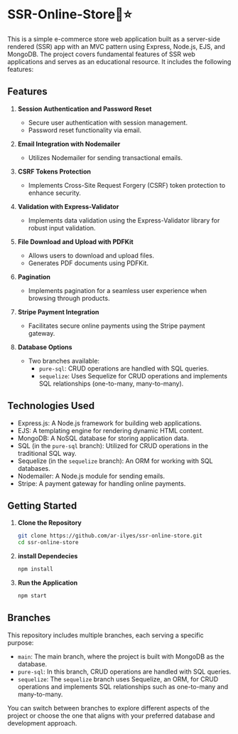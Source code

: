 # SSR-Online-Store🛒⭐

This is a simple e-commerce store web application built as a server-side rendered (SSR) app with an MVC pattern using Express, Node.js, EJS, and MongoDB. The project covers fundamental features of SSR web applications and serves as an educational resource. It includes the following features:

## Features

1. **Session Authentication and Password Reset**
   - Secure user authentication with session management.
   - Password reset functionality via email.

2. **Email Integration with Nodemailer**
   - Utilizes Nodemailer for sending transactional emails.

3. **CSRF Tokens Protection**
   - Implements Cross-Site Request Forgery (CSRF) token protection to enhance security.

4. **Validation with Express-Validator**
   - Implements data validation using the Express-Validator library for robust input validation.

5. **File Download and Upload with PDFKit**
   - Allows users to download and upload files.
   - Generates PDF documents using PDFKit.

6. **Pagination**
   - Implements pagination for a seamless user experience when browsing through products.

7. **Stripe Payment Integration**
   - Facilitates secure online payments using the Stripe payment gateway.

8. **Database Options**
   - Two branches available:
     - `pure-sql`: CRUD operations are handled with SQL queries.
     - `sequelize`: Uses Sequelize for CRUD operations and implements SQL relationships (one-to-many, many-to-many).

## Technologies Used

- Express.js: A Node.js framework for building web applications.
- EJS: A templating engine for rendering dynamic HTML content.
- MongoDB: A NoSQL database for storing application data.
- SQL (in the `pure-sql` branch): Utilized for CRUD operations in the traditional SQL way.
- Sequelize (in the `sequelize` branch): An ORM for working with SQL databases.
- Nodemailer: A Node.js module for sending emails.
- Stripe: A payment gateway for handling online payments.

## Getting Started

1. **Clone the Repository**
   ```bash
   git clone https://github.com/ar-ilyes/ssr-online-store.git
   cd ssr-online-store
   ```
2. **install Dependecies**
   ```bash
   npm install
   ```
3. **Run the Application**
   ```bash
   npm start
   ```

## Branches

This repository includes multiple branches, each serving a specific purpose:

- `main`: The main branch, where the project is built with MongoDB as the database.
- `pure-sql`: In this branch, CRUD operations are handled with SQL queries.
- `sequelize`: The `sequelize` branch uses Sequelize, an ORM, for CRUD operations and implements SQL relationships such as one-to-many and many-to-many.

You can switch between branches to explore different aspects of the project or choose the one that aligns with your preferred database and development approach.

